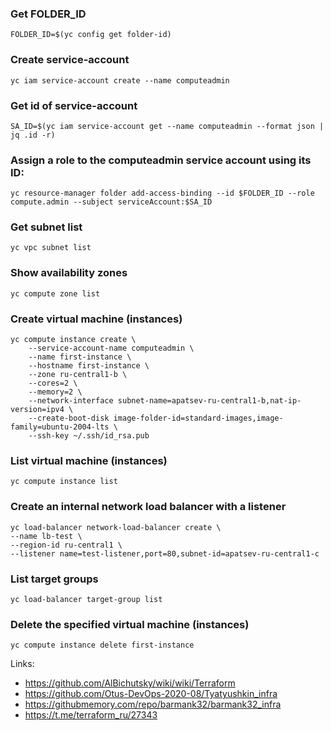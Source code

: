 ### Get FOLDER_ID
```
FOLDER_ID=$(yc config get folder-id)
```

### Create service-account
```
yc iam service-account create --name computeadmin
```

### Get id of service-account
```
SA_ID=$(yc iam service-account get --name computeadmin --format json | jq .id -r)
```

### Assign a role to the computeadmin service account using its ID:
```
yc resource-manager folder add-access-binding --id $FOLDER_ID --role compute.admin --subject serviceAccount:$SA_ID
```
### Get subnet list
```
yc vpc subnet list
```

### Show availability zones
```
yc compute zone list
```

### Create virtual machine (instances)
```
yc compute instance create \
    --service-account-name computeadmin \
    --name first-instance \
    --hostname first-instance \
    --zone ru-central1-b \
    --cores=2 \
    --memory=2 \
    --network-interface subnet-name=apatsev-ru-central1-b,nat-ip-version=ipv4 \
    --create-boot-disk image-folder-id=standard-images,image-family=ubuntu-2004-lts \
    --ssh-key ~/.ssh/id_rsa.pub
```

### List virtual machine (instances)
```
yc compute instance list
```

### Create an internal network load balancer with a listener
```
yc load-balancer network-load-balancer create \
--name lb-test \
--region-id ru-central1 \
--listener name=test-listener,port=80,subnet-id=apatsev-ru-central1-c
```

### List target groups
```
yc load-balancer target-group list 
```

### Delete the specified virtual machine (instances)
```
yc compute instance delete first-instance
```

Links:
 - https://github.com/AlBichutsky/wiki/wiki/Terraform
 - https://github.com/Otus-DevOps-2020-08/Tyatyushkin_infra
 - https://githubmemory.com/repo/barmank32/barmank32_infra
 - https://t.me/terraform_ru/27343
